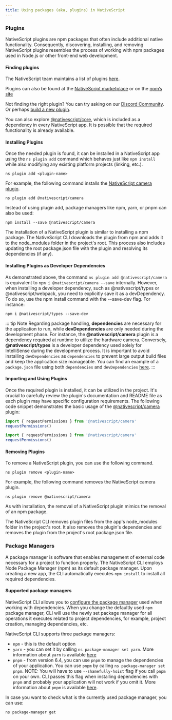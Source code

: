 ```yaml
---
title: Using packages (aka, plugins) in NativeScript
---
```


### Plugins

NativeScript plugins are npm packages that often include additional native functionality. Consequently, discovering, installing, and removing NativeScript plugins resembles the process of working with npm packages used in Node.js or other front-end web development.

#### Finding plugins

The NativeScript team maintains a list of plugins [here](https://v8.docs.nativescript.org/plugins/index.html).

Plugins can also be found at the [NativeScript marketplace](https://market.nativescript.org/) or on the [npm’s site](https://www.npmjs.com/)

Not finding the right plugin? You can try asking on our [Discord Community](https://nativescript.org/discord). Or perhaps [build a new plugin](https://v8.docs.nativescript.org/plugins/index.html#developing-your-own-plugins).
<!-- TODO: fix links -->

You can also explore [@nativescript/core](/core/#nativescript-core), which is included as a dependency in every NativeScript app. It is possible that the required functionality is already available.

#### Installing Plugins

Once the needed plugin is found, it can be installed in a NativeScript app using the `ns plugin add` command which behaves just like `npm install` while also modifying any existing platform projects (linking, etc.).

```cli
ns plugin add <plugin-name>
```

For example, the following command installs the [NativeScript camera plugin](https://v8.docs.nativescript.org/plugins/camera.html).

```cli
ns plugin add @nativescript/camera
```

Instead of using plugin add, package managers like npm, yarn, or pnpm can also be used:

```cli
npm install --save @nativescript/camera
```

The installation of a NativeScript plugin is similar to installing a npm package.  The NativeScript CLI downloads the plugin from npm and adds it to the node_modules folder in the project's root. This process also includes updating the root package.json file with the plugin and resolving its dependencies (if any).

#### Installing Plugins as Developer Dependencies

As demonstrated above, the command `ns plugin add @nativescript/camera` is equivalent to `npm i @nativescript/camera --save` internally.  However, when installing a developer dependency, such as @nativescript/types or @nativescript/webpack, you need to explicitly save it as a devDependency.  To do so, use the npm install command with the --save-dev flag. For instance:

```cli
npm i @nativescript/types --save-dev
```

::: tip Note
Regarding package handling, **dependencies** are necessary for the application to run, while **devDependencies** are only needed during the development phase. For instance, the **@nativescript/camera** plugin is a dependency required at runtime to utilize the hardware camera.  Conversely, **@nativescript/types** is a developer dependency used solely for IntelliSense during the development process. It is important to avoid installing `devDependencies` as `dependencies` to prevent large output build files and keep the application size manageable. You can find an example of a `package.json` file using both `dependencies` and `devDependencies` [here](https://github.com/NativeScript/nativescript-sdk-examples-js/blob/master/package.json#L31-L44).
:::

#### Importing and Using Plugins

Once the required plugin is installed, it can be utilized in the project. It's crucial to carefully review the plugin's documentation and README file as each plugin may have specific configuration requirements. The following code snippet demonstrates the basic usage of the [@nativescript/camera](https://v8.docs.nativescript.org/plugins/camera.html) plugin:

```javascript
import { requestPermissions } from '@nativescript/camera'
requestPermissions()
```

```typescript
import { requestPermissions } from '@nativescript/camera'
requestPermissions()
```

#### Removing Plugins

To remove a NativeScript plugin, you can use the following command.

```cli
ns plugin remove <plugin-name>
```

For example, the following command removes the NativeScript camera plugin.

```cli
ns plugin remove @nativescript/camera
```

As with installation, the removal of a NativeScript plugin mimics the removal of an npm package.

The NativeScript CLI removes plugin files from the app's node_modules folder in the project's root. It also removes the plugin's dependencies and removes the plugin from the project's root package.json file.

### Package Managers

A package manager is software that enables management of external code necessary for a project to function properly.  The NativeScript CLI employs Node Package Manager (npm) as its default package manager.  Upon creating a new app, the CLI automatically executes `npm install` to install all required dependencies.

#### Supported package managers

NativeScript CLI allows you to [configure the package manager](/project-structure/nativescript-config#setting-project-package-manager) used when working with dependencies. When you change the defaultly used `npm` package manager, CLI will use the newly set package manager for all operations it executes related to project dependencies, for example, project creation, managing dependencies, etc.

NativeScript CLI supports three package managers:

- `npm` - this is the default option
- `yarn` - you can set it by calling `ns package-manager set yarn`. More information about `yarn` is available [here](https://yarnpkg.com/)
- `pnpm` - from version 6.4, you can use `pnpm` to manage the dependencies of your application. You can use `pnpm` by calling `ns package-manager set pnpm`. NOTE: You will have to use `--shamefully-hoist` flag if you call `pnpm` on your own. CLI passes this flag when installing dependencies with `pnpm` and probably your application will not work if you omit it. More information about `pnpm` is available [here](https://pnpm.js.org/).

In case you want to check what is the currently used package manager, you can use:

```cli
ns package-manager get
```

